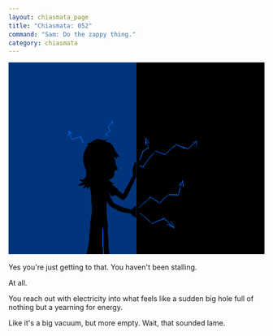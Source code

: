 ```yaml
---
layout: chiasmata_page
title: "Chiasmata: 052"
command: "Sam: Do the zappy thing."
category: chiasmata
---
```


![52](/chiasmata/images/narrative/053.gif)

Yes you're just getting to that. You haven't been stalling.

At all.

You reach out with electricity into what feels like a sudden big hole full of nothing but a yearning for energy.

Like it's a big vacuum, but more empty. Wait, that sounded lame.